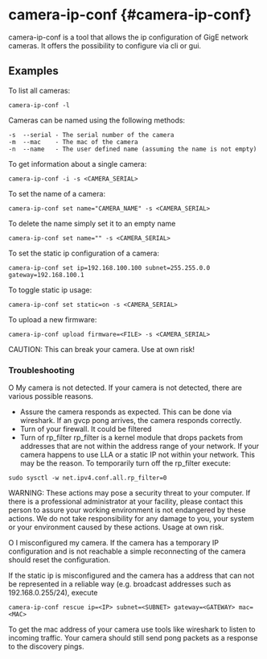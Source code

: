 # camera-ip-conf {#camera-ip-conf}


camera-ip-conf is a tool that allows the ip configuration of GigE network cameras.
It offers the possibility to configure via cli or gui.

Examples
--------

To list all cameras:

```
camera-ip-conf -l
```

Cameras can be named using the following methods:
```
-s  --serial - The serial number of the camera
-m  --mac    - The mac of the camera
-n  --name   - The user defined name (assuming the name is not empty)
```

To get information about a single camera:

```
camera-ip-conf -i -s <CAMERA_SERIAL>
```

To set the name of a camera:

```
camera-ip-conf set name="CAMERA_NAME" -s <CAMERA_SERIAL>
```

To delete the name simply set it to an empty name

```
camera-ip-conf set name="" -s <CAMERA_SERIAL>
```

To set the static ip configuration of a camera:

```
camera-ip-conf set ip=192.168.100.100 subnet=255.255.0.0 gateway=192.168.100.1
```

To toggle static ip usage:

```
camera-ip-conf set static=on -s <CAMERA_SERIAL>
```

To upload a new firmware:

```
camera-ip-conf upload firmware=<FILE> -s <CAMERA_SERIAL>
```

CAUTION: This can break your camera. Use at own risk!


### Troubleshooting

O My camera is not detected.
If your camera is not detected, there are various possible reasons.
- Assure the camera responds as expected.
This can be done via wireshark. If an gvcp pong arrives, the
camera responds correctly.
- Turn of your firewall.
It could be filtered
- Turn of rp_filter
rp_filter is a kernel module that drops packets from addresses
that are not within the address range of your network. If your
camera happens to use LLA or a static IP not within your
network. This may be the reason.
To temporarily turn off the rp_filter execute:

```
sudo sysctl -w net.ipv4.conf.all.rp_filter=0
```

WARNING: These actions may pose a security threat to your
computer. If there is a professional administrator at your
facility, please contact this person to assure your working environment
is not endangered by these actions.
We do not take responsibility for any damage to you, your
system or your environment caused by these actions. Usage at
own risk.

O I misconfigured my camera.
If the camera has a temporary IP configuration and is not
reachable a simple reconnecting of the camera should reset the
configuration.

If the static ip is misconfigured and the camera has a address
that can not be represented in a reliable way (e.g. broadcast
addresses such as 192.168.0.255/24), execute

```
camera-ip-conf rescue ip=<IP> subnet=<SUBNET> gateway=<GATEWAY> mac=<MAC>
```

To get the mac address of your camera use tools like wireshark
to listen to incoming traffic. Your camera should still send
pong packets as a response to the discovery pings.
